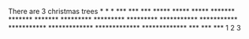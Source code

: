  There are 3 christmas trees
          *                 *                    *
         ***               ***                  ***
        *****             *****                *****
       *******           *******              *******
      *********         *********            *********
     ***********       ***********          ***********
    *************     *************        *************
         ***               ***                  *** 
          1                 2                    3
